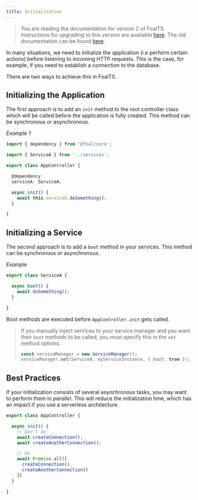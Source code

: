 ```yaml
---
title: Initialisation
---
```


> You are reading the documentation for version 2 of FoalTS. Instructions for upgrading to this version are available [here](../upgrade-to-v2/README.md). The old documentation can be found [here](https://github.com/FoalTS/foal/tree/v1.x/docs).

In many situations, we need to initialize the application (i.e perform certain actions) before listening to incoming HTTP requests. This is the case, for example, if you need to establish a connection to the database.

There are two ways to achieve this in FoalTS.

## Initializing the Application

The first approach is to add an `init` method to the root controller class which will be called before the application is fully created. This method can be synchronous or asynchronous.

*Example 1*
```typescript
import { dependency } from '@foal/core';

import { ServiceA } from '../services';

export class AppController {

  @dependency
  serviceA: ServiceA;

  async init() {
    await this.serviceA.doSomething();
  }

}
```

## Initializing a Service

The second approach is to add a `boot` method in your services. This method can be synchronous or asynchronous.

*Example*
```typescript
export class ServiceA {

  async boot() {
    await doSomething();
  }

}
```

Boot methods are executed before `AppController.init` gets called.

> If you manually inject services to your service manager and you want their `boot` methods to be called, you must specify this in the `set` method options.
> 
> ```typescript
> const serviceManager = new ServiceManager();
> serviceManager.set(ServiceA, myServiceInstance, { boot: true });
> ```

## Best Practices

If your initialization consists of several asynchronous tasks, you may want to perform them in *parallel*. This will reduce the initialization time, which has an impact if you use a serverless architecture.

```typescript
export class AppController {

  async init() {
    // Don't do
    await createConnection();
    await createAnotherConnection();

    // Do
    await Promise.all([
      createConnection(),
      createAnotherConnection()
    ])
  }

}
```
